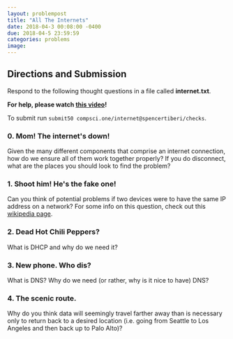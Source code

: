 ```yaml
---
layout: problempost
title: "All The Internets"
date: 2018-04-3 00:08:00 -0400
due: 2018-04-5 23:59:59
categories: problems
image:
---
```


## Directions and Submission

Respond to the following thought questions in a file called **internet.txt**.

**For help, please watch [this video](https://www.youtube.com/watch?v=n_KghQP86Sw&index=2&list=PLhQjrBD2T382p8amnvUp1rws1p7n7gJ2p&disable_polymer=true)!**

To submit run `submit50 compsci.one/internet@spencertiberi/checks`.

### 0. Mom! The internet's down!

Given the many different components that comprise an internet connection, how do we ensure all of them work together properly? If you do disconnect, what are the places you should look to find the problem?

### 1. Shoot him! He's the fake one!

Can you think of potential problems if two devices were to have the same IP address on a network? For some info on this question, check out this [wikipedia page](https://en.wikipedia.org/wiki/MAC_spoofing).

### 2. Dead Hot Chili Peppers?

What is DHCP and why do we need it?

### 3. New phone. Who dis?

What is DNS? Why do we need (or rather, why is it nice to have) DNS?

### 4. The scenic route.

Why do you think data will seemingly travel farther away than is necessary only to return back to a desired location (i.e. going from Seattle to Los Angeles and then back up to Palo Alto)?
